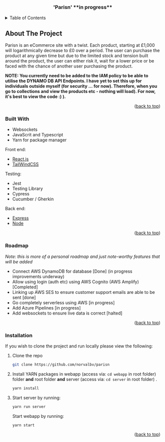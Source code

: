 <div id="top"></div>

<!-- PROJECT LOGO -->
<br />
<div align="center">
  <h3 align="center">'Parisn' **in progress**</h3>
</div>

<!-- TABLE OF CONTENTS -->
<details>
  <summary>Table of Contents</summary>
  <ol>
    <li>
      <a href="#about-the-project">About The Project</a>
      <ul>
        <li><a href="#built-with">Built With</a></li>
        <li><a href="#roadmap">Roadmap</a></li>
      </ul>
    </li>
    <li>
      <a href="#getting-started">Getting Started</a>
      <ul>
        <li><a href="#installation">Installation</a></li>
      </ul>
    </li>
  </ol>
</details>

<!-- ABOUT THE PROJECT -->

## About The Project

Parisn is an eCommerce site with a twist. Each product, starting at £1,000 will logarithmically decrease to £0 over a period. The user can purchase the product at any given time but due to the limited stock and tension built around the product, the user can either risk it, wait for a lower price or be faced with the chance of another user purchasing the product.

**NOTE: You currently need to be added to the IAM policy to be able to utilise the DYNAMO DB API Endpoints. I have yet to set this up for individuals outside myself (for security ... for now). Therefore, when you go to collections and view the products etc - nothing will load). For now, it's best to view the code :) ).**

<p align="right">(<a href="#top">back to top</a>)</p>

### Built With

- Websockets
- JavaScrit and Typescript
- Yarn for package manager

Front end:

- [React.js](https://reactjs.org/)
- [TailWindCSS](https://tailwindcss.com/)

Testing:

- Jest
- Testing Library
- Cypress
- Cucumber / Gherkin

Back end:

- [Express](https://expressjs.com/)
- [Node](https://nodejs.org/en/)

<p align="right">(<a href="#top">back to top</a>)</p>

<!-- Roadmap -->

### Roadmap

*Note: this is more of a personal roadmap and just note-worthy features that will be added*
- Connect AWS DynamoDB for database [Done] (in progress improvements underway)
- Allow using login (auth etc) using AWS Cognito (AWS Amplify) [Completed]
- Linking up AWS SES to ensure customer support emails are able to be sent [done]
- Go completely serverless using AWS [in progress]
- Add Azure Pipelines [in progress]
- Add websockets to ensure live data is correct [halted]

<p align="right">(<a href="#top">back to top</a>)</p>

<!-- GETTING STARTED -->

### Installation

If you wish to clone the project and run locally please view the following:

1. Clone the repo
   ```sh
   git clone https://github.com/norvalbv/parisn
   ```
2. Install YARN packages in webapp (access via: `cd webapp` in root folder) folder **and** root folder **and** server (access via: `cd server` in root folder) .
   ```sh
   yarn install
   ```
3. Start server by running:
   ```js
   yarn run server
   ```
   Start webapp by running:
   ```
   yarn start
   ```

<p align="right">(<a href="#top">back to top</a>)</p>
